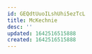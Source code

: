 ```yaml
---
id: GEQdtUuoILshUhi5ezTcL
title: McKechnie
desc: ''
updated: 1642516515888
created: 1642516515888
---
```



